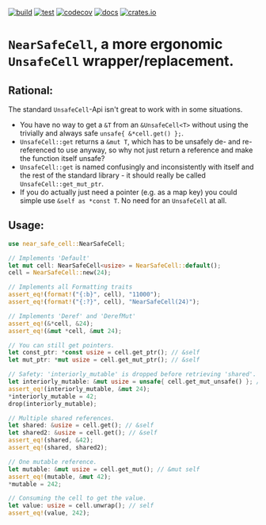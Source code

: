 [![build](https://github.com/Wulf0x67E7/near-safe-cell/workflows/build/badge.svg)](https://github.com/Wulf0x67E7/near-safe-cell/actions)
[![test](https://github.com/Wulf0x67E7/near-safe-cell/workflows/test/badge.svg)](https://github.com/Wulf0x67E7/near-safe-cell/actions)
[![codecov](https://codecov.io/gh/Wulf0x67E7/near-safe-cell/branch/main/graph/badge.svg?token=MPEI5ZWY57)](https://codecov.io/gh/Wulf0x67E7/near-safe-cell)
[![docs](https://docs.rs/near-safe-cell/badge.svg)](https://docs.rs/near-safe-cell/)
[![crates.io](https://img.shields.io/crates/v/near-safe-cell.svg)](https://crates.io/crates/near-safe-cell)
# `NearSafeCell`, a more ergonomic `UnsafeCell` wrapper/replacement.
## Rational:
The standard `UnsafeCell`-Api isn't great to work with in some situations.
- You have no way to get a `&T` from an `&UnsafeCell<T>` without using the trivially and always safe `unsafe{ &*cell.get() };`.
- `UnsafeCell::get` returns a `&mut T`, which has to be unsafely de- and re-referenced to use anyway, so why not just return a reference and make the function itself unsafe?
- `UnsafeCell::get` is named confusingly and inconsistently with itself and the rest of the standard library - it should really be called `UnsafeCell::get_mut_ptr`.
- If you do actually just need a pointer (e.g. as a map key) you could simple use `&self as *const T`. No need for an `UnsafeCell` at all.

## Usage:
```rust
use near_safe_cell::NearSafeCell;

// Implements 'Default'
let mut cell: NearSafeCell<usize> = NearSafeCell::default();
cell = NearSafeCell::new(24);

// Implements all Formatting traits
assert_eq!(format!("{:b}", cell), "11000");
assert_eq!(format!("{:?}", cell), "NearSafeCell(24)");

// Implements 'Deref' and 'DerefMut'
assert_eq!(&*cell, &24);
assert_eq!(&mut *cell, &mut 24);

// You can still get pointers.
let const_ptr: *const usize = cell.get_ptr(); // &self
let mut_ptr: *mut usize = cell.get_mut_ptr(); // &self

// Safety: 'interiorly_mutable' is dropped before retrieving 'shared'.
let interiorly_mutable: &mut usize = unsafe{ cell.get_mut_unsafe() }; // &self
assert_eq!(interiorly_mutable, &mut 24);
*interiorly_mutable = 42;
drop(interiorly_mutable);

// Multiple shared references.
let shared: &usize = cell.get(); // &self
let shared2: &usize = cell.get(); // &self
assert_eq!(shared, &42);
assert_eq!(shared, shared2);

// One mutable reference.
let mutable: &mut usize = cell.get_mut(); // &mut self
assert_eq!(mutable, &mut 42);
*mutable = 242;

// Consuming the cell to get the value.
let value: usize = cell.unwrap(); // self
assert_eq!(value, 242);
```